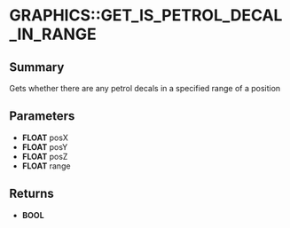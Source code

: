 # GRAPHICS::GET_IS_PETROL_DECAL_IN_RANGE

## Summary
Gets whether there are any petrol decals in a specified range of a position

## Parameters
* **FLOAT** posX
* **FLOAT** posY
* **FLOAT** posZ
* **FLOAT** range

## Returns
* **BOOL**